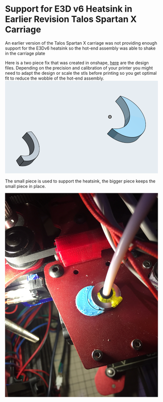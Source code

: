 # Support for E3D v6 Heatsink in Earlier Revision Talos Spartan X Carriage
An earlier version of the Talos Spartan X carriage was not providing enough support for the E3Dv6 heatsink so the  hot-end assembly was able to shake in the carriage plate

Here is a two piece fix that was created in onshape, [here](https://cad.onshape.com/documents/3b513f7c7b359355e0b39899/w/374ca0d62142e456f9c6a1b5/e/b6972f3827a6391c4386dd05) are the design files. Depending on the precision and calibration of your printer you might need to adapt the design or scale the stls before printing so you get optimal fit to reduce the wobble of the hot-end assembly.
![Design View](shims-design-view.png)


The small piece is used to support the heatsink, the bigger piece keeps the small piece in place.

![Installed Shims](heatsink-support.jpeg)


 
